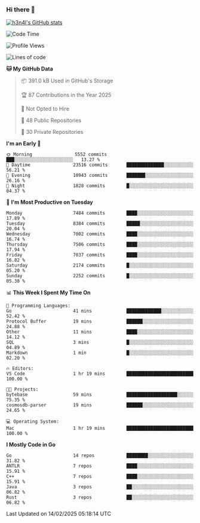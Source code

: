 ### Hi there 👋

[![h3n4l's GitHub stats](https://github-readme-stats.vercel.app/api?username=h3n4l&count_private=true&show_icons=true&theme=radical)](https://github.com/h3n4l/github-readme-stats)

<!--START_SECTION:waka-->
![Code Time](http://img.shields.io/badge/Code%20Time-2%2C056%20hrs%2053%20mins-blue)

![Profile Views](http://img.shields.io/badge/Profile%20Views-0-blue)

![Lines of code](https://img.shields.io/badge/From%20Hello%20World%20I%27ve%20Written-16.5%20million%20lines%20of%20code-blue)

**🐱 My GitHub Data** 

> 📦 391.0 kB Used in GitHub's Storage 
 > 
> 🏆 87 Contributions in the Year 2025
 > 
> 🚫 Not Opted to Hire
 > 
> 📜 48 Public Repositories 
 > 
> 🔑 30 Private Repositories 
 > 
**I'm an Early 🐤** 

```text
🌞 Morning                5552 commits        ███░░░░░░░░░░░░░░░░░░░░░░   13.27 % 
🌆 Daytime                23516 commits       ██████████████░░░░░░░░░░░   56.21 % 
🌃 Evening                10943 commits       ███████░░░░░░░░░░░░░░░░░░   26.16 % 
🌙 Night                  1828 commits        █░░░░░░░░░░░░░░░░░░░░░░░░   04.37 % 
```
📅 **I'm Most Productive on Tuesday** 

```text
Monday                   7484 commits        ████░░░░░░░░░░░░░░░░░░░░░   17.89 % 
Tuesday                  8384 commits        █████░░░░░░░░░░░░░░░░░░░░   20.04 % 
Wednesday                7002 commits        ████░░░░░░░░░░░░░░░░░░░░░   16.74 % 
Thursday                 7506 commits        ████░░░░░░░░░░░░░░░░░░░░░   17.94 % 
Friday                   7037 commits        ████░░░░░░░░░░░░░░░░░░░░░   16.82 % 
Saturday                 2174 commits        █░░░░░░░░░░░░░░░░░░░░░░░░   05.20 % 
Sunday                   2252 commits        █░░░░░░░░░░░░░░░░░░░░░░░░   05.38 % 
```


📊 **This Week I Spent My Time On** 

```text
💬 Programming Languages: 
Go                       41 mins             █████████████░░░░░░░░░░░░   52.42 % 
Protocol Buffer          19 mins             ██████░░░░░░░░░░░░░░░░░░░   24.88 % 
Other                    11 mins             ████░░░░░░░░░░░░░░░░░░░░░   14.12 % 
SQL                      3 mins              █░░░░░░░░░░░░░░░░░░░░░░░░   04.89 % 
Markdown                 1 min               █░░░░░░░░░░░░░░░░░░░░░░░░   02.20 % 

🔥 Editors: 
VS Code                  1 hr 19 mins        █████████████████████████   100.00 % 

🐱‍💻 Projects: 
bytebase                 59 mins             ███████████████████░░░░░░   75.35 % 
cosmosdb-parser          19 mins             ██████░░░░░░░░░░░░░░░░░░░   24.65 % 

💻 Operating System: 
Mac                      1 hr 19 mins        █████████████████████████   100.00 % 
```

**I Mostly Code in Go** 

```text
Go                       14 repos            ████████░░░░░░░░░░░░░░░░░   31.82 % 
ANTLR                    7 repos             ████░░░░░░░░░░░░░░░░░░░░░   15.91 % 
C++                      7 repos             ████░░░░░░░░░░░░░░░░░░░░░   15.91 % 
Java                     3 repos             ██░░░░░░░░░░░░░░░░░░░░░░░   06.82 % 
Rust                     3 repos             ██░░░░░░░░░░░░░░░░░░░░░░░   06.82 % 
```




 Last Updated on 14/02/2025 05:18:14 UTC
<!--END_SECTION:waka-->

